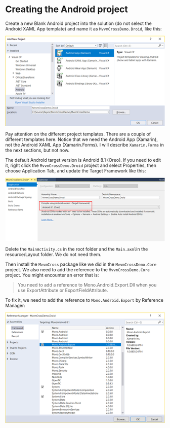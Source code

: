 # Creating the Android project

Create a new Blank Android project into the solution \(do not select the Android XAML App template\) and name it as `MvvmCrossDemo.Droid`, like this:

![](../../.gitbook/assets/image%20%2845%29.png)

Pay attention on the different project templates. There are a couple of different templates here. Notice that we need the Android App \(Xamarin\), not the Android XAML App \(Xamarin.Forms\). I will describe `Xamarin.Forms` in the next sections, but not now.

The default Android target version is Android 8.1 \(Oreo\). If you need to edit it, right click the `MvvmCrossDemo.Droid` project and select Properties, then choose Application Tab, and update the Target Framework like this:

![](../../.gitbook/assets/image%20%289%29.png)

Delete the `MainActivity.cs` in the root folder and the `Main.axml`in the resource/Layout folder. We do not need them.

Then install the `MvvmCross` package like we did in the `MvvmCrossDemo.Core` project. We also need to add the reference to the `MvvmCrossDemo.Core` project. You might encounter an error that is:

> You need to add a reference to Mono.Android.Export.Dll when you use ExportAttribute or ExportFieldAttribute.

To fix it, we need to add the reference to `Mono.Android.Export` by Reference Manager:

![](../../.gitbook/assets/image%20%2835%29.png)

